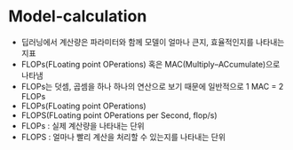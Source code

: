 # Model-calculation

* 딥러닝에서 계산량은 파라미터와 함께 모델이 얼마나 큰지, 효율적인지를 나타내는 지표
* FLOPs(FLoating point OPerations) 혹은 MAC(Multiply–ACcumulate)으로 나타냄
* FLOPs는 덧셈, 곱셈을 하나 하나의 연산으로 보기 때문에 일반적으로 1 MAC = 2 FLOPs
* FLOPs(FLoating point OPerations)
* FLOPS(FLoating point OPerations per Second, flop/s)
* FLOPs : 실제 계산량을 나타내는 단위
* FLOPS : 얼마나 빨리 계산을 처리할 수 있는지를 나타내는 단위

